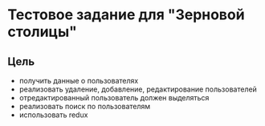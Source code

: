 # Тестовое задание для "Зерновой столицы"

## Цель

* получить данные о пользователях
* реализовать удаление, добавление, редактирование пользователей
* отредактированный пользователь должен выделяться
* реализовать поиск по пользователям
* использовать redux
